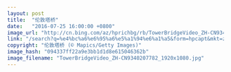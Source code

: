 ```yaml
---
layout: post
title:  "伦敦塔桥"
date:   "2016-07-25 16:00:00 +0800"
image_url: "http://cn.bing.com/az/hprichbg/rb/TowerBridgeVideo_ZH-CN9340207782_1920x1080.jpg"
link: "/search?q=%e4%bc%a6%e6%95%a6%e5%a1%94%e6%a1%a5&form=hpcapt&mkt=zh-cn"
copyright: "伦敦塔桥 (© Mapics/Getty Images)"
image_hash: "094337ff22a9e3bb1d1d8e615046362b"
image_filename: "TowerBridgeVideo_ZH-CN9340207782_1920x1080.jpg"
---
```

